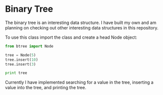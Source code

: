 Binary Tree
===========

The binary tree is an interesting data structure. I have built my own and am planning on checking out other interesting data structures in this repository.

To use this class import the class and create a head Node object:
```python
from btree import Node

tree = Node(5)
tree.insert(10)
tree.insert(3)

print tree
```

Currently I have implemented searching for a value in the tree, inserting a value into the tree, and printing the tree.

